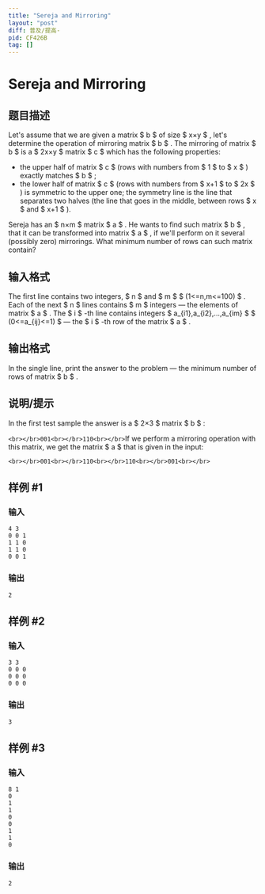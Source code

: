 ```yaml
---
title: "Sereja and Mirroring"
layout: "post"
diff: 普及/提高-
pid: CF426B
tag: []
---
```


# Sereja and Mirroring

## 题目描述

Let's assume that we are given a matrix $ b $ of size $ x×y $ , let's determine the operation of mirroring matrix $ b $ . The mirroring of matrix $ b $ is a $ 2x×y $ matrix $ c $ which has the following properties:

- the upper half of matrix $ c $ (rows with numbers from $ 1 $ to $ x $ ) exactly matches $ b $ ;
- the lower half of matrix $ c $ (rows with numbers from $ x+1 $ to $ 2x $ ) is symmetric to the upper one; the symmetry line is the line that separates two halves (the line that goes in the middle, between rows $ x $ and $ x+1 $ ).

Sereja has an $ n×m $ matrix $ a $ . He wants to find such matrix $ b $ , that it can be transformed into matrix $ a $ , if we'll perform on it several (possibly zero) mirrorings. What minimum number of rows can such matrix contain?

## 输入格式

The first line contains two integers, $ n $ and $ m $ $ (1<=n,m<=100) $ . Each of the next $ n $ lines contains $ m $ integers — the elements of matrix $ a $ . The $ i $ -th line contains integers $ a_{i1},a_{i2},...,a_{im} $ $ (0<=a_{ij}<=1) $ — the $ i $ -th row of the matrix $ a $ .

## 输出格式

In the single line, print the answer to the problem — the minimum number of rows of matrix $ b $ .

## 说明/提示

In the first test sample the answer is a $ 2×3 $ matrix $ b $ :

`<br></br>001<br></br>110<br></br>`If we perform a mirroring operation with this matrix, we get the matrix $ a $ that is given in the input:

`<br></br>001<br></br>110<br></br>110<br></br>001<br></br>`

## 样例 #1

### 输入

```
4 3
0 0 1
1 1 0
1 1 0
0 0 1

```

### 输出

```
2

```

## 样例 #2

### 输入

```
3 3
0 0 0
0 0 0
0 0 0

```

### 输出

```
3

```

## 样例 #3

### 输入

```
8 1
0
1
1
0
0
1
1
0

```

### 输出

```
2

```

